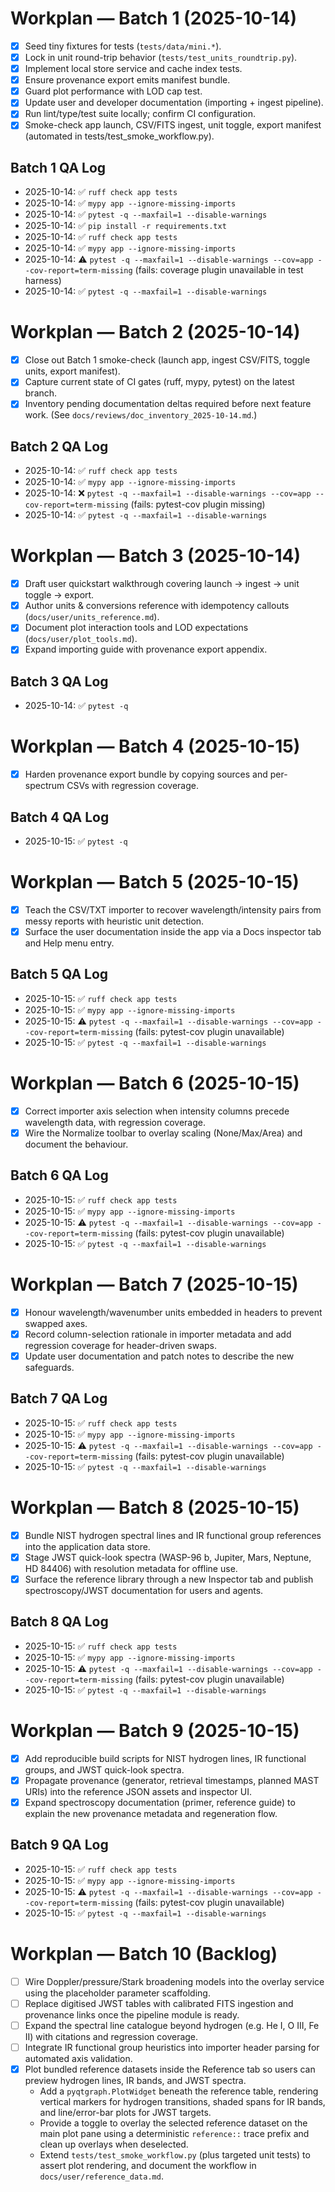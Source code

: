 # Workplan — Batch 1 (2025-10-14)

- [x] Seed tiny fixtures for tests (`tests/data/mini.*`).
- [x] Lock in unit round-trip behavior (`tests/test_units_roundtrip.py`).
- [x] Implement local store service and cache index tests.
- [x] Ensure provenance export emits manifest bundle.
- [x] Guard plot performance with LOD cap test.
- [x] Update user and developer documentation (importing + ingest pipeline).
- [x] Run lint/type/test suite locally; confirm CI configuration.
- [x] Smoke-check app launch, CSV/FITS ingest, unit toggle, export manifest (automated in tests/test_smoke_workflow.py).

## Batch 1 QA Log

- 2025-10-14: ✅ `ruff check app tests`
- 2025-10-14: ✅ `mypy app --ignore-missing-imports`
- 2025-10-14: ✅ `pytest -q --maxfail=1 --disable-warnings`
- 2025-10-14: ✅ `pip install -r requirements.txt`
- 2025-10-14: ✅ `ruff check app tests`
- 2025-10-14: ✅ `mypy app --ignore-missing-imports`
- 2025-10-14: ⚠️ `pytest -q --maxfail=1 --disable-warnings --cov=app --cov-report=term-missing` (fails: coverage plugin unavailable in test harness)
- 2025-10-14: ✅ `pytest -q --maxfail=1 --disable-warnings`

# Workplan — Batch 2 (2025-10-14)

- [x] Close out Batch 1 smoke-check (launch app, ingest CSV/FITS, toggle units, export manifest).
- [x] Capture current state of CI gates (ruff, mypy, pytest) on the latest branch.
- [x] Inventory pending documentation deltas required before next feature work. (See `docs/reviews/doc_inventory_2025-10-14.md`.)

## Batch 2 QA Log

- 2025-10-14: ✅ `ruff check app tests`
- 2025-10-14: ✅ `mypy app --ignore-missing-imports`
- 2025-10-14: ❌ `pytest -q --maxfail=1 --disable-warnings --cov=app --cov-report=term-missing` (fails: pytest-cov plugin missing)
- 2025-10-14: ✅ `pytest -q --maxfail=1 --disable-warnings`

# Workplan — Batch 3 (2025-10-14)

- [x] Draft user quickstart walkthrough covering launch → ingest → unit toggle → export.
- [x] Author units & conversions reference with idempotency callouts (`docs/user/units_reference.md`).
- [x] Document plot interaction tools and LOD expectations (`docs/user/plot_tools.md`).
- [x] Expand importing guide with provenance export appendix.

## Batch 3 QA Log

- 2025-10-14: ✅ `pytest -q`

# Workplan — Batch 4 (2025-10-15)

- [x] Harden provenance export bundle by copying sources and per-spectrum CSVs with regression coverage.

## Batch 4 QA Log

- 2025-10-15: ✅ `pytest -q`

# Workplan — Batch 5 (2025-10-15)

- [x] Teach the CSV/TXT importer to recover wavelength/intensity pairs from messy reports with heuristic unit detection.
- [x] Surface the user documentation inside the app via a Docs inspector tab and Help menu entry.

## Batch 5 QA Log

- 2025-10-15: ✅ `ruff check app tests`
- 2025-10-15: ✅ `mypy app --ignore-missing-imports`
- 2025-10-15: ⚠️ `pytest -q --maxfail=1 --disable-warnings --cov=app --cov-report=term-missing` (fails: pytest-cov plugin unavailable)
- 2025-10-15: ✅ `pytest -q --maxfail=1 --disable-warnings`

# Workplan — Batch 6 (2025-10-15)

- [x] Correct importer axis selection when intensity columns precede wavelength data, with regression coverage.
- [x] Wire the Normalize toolbar to overlay scaling (None/Max/Area) and document the behaviour.

## Batch 6 QA Log

- 2025-10-15: ✅ `ruff check app tests`
- 2025-10-15: ✅ `mypy app --ignore-missing-imports`
- 2025-10-15: ⚠️ `pytest -q --maxfail=1 --disable-warnings --cov=app --cov-report=term-missing` (fails: pytest-cov plugin unavailable)
- 2025-10-15: ✅ `pytest -q --maxfail=1 --disable-warnings`

# Workplan — Batch 7 (2025-10-15)

- [x] Honour wavelength/wavenumber units embedded in headers to prevent swapped axes.
- [x] Record column-selection rationale in importer metadata and add regression coverage for header-driven swaps.
- [x] Update user documentation and patch notes to describe the new safeguards.

## Batch 7 QA Log

- 2025-10-15: ✅ `ruff check app tests`
- 2025-10-15: ✅ `mypy app --ignore-missing-imports`
- 2025-10-15: ⚠️ `pytest -q --maxfail=1 --disable-warnings --cov=app --cov-report=term-missing` (fails: pytest-cov plugin unavailable)
- 2025-10-15: ✅ `pytest -q --maxfail=1 --disable-warnings`

# Workplan — Batch 8 (2025-10-15)

- [x] Bundle NIST hydrogen spectral lines and IR functional group references into the application data store.
- [x] Stage JWST quick-look spectra (WASP-96 b, Jupiter, Mars, Neptune, HD 84406) with resolution metadata for offline use.
- [x] Surface the reference library through a new Inspector tab and publish spectroscopy/JWST documentation for users and agents.

## Batch 8 QA Log

- 2025-10-15: ✅ `ruff check app tests`
- 2025-10-15: ✅ `mypy app --ignore-missing-imports`
- 2025-10-15: ⚠️ `pytest -q --maxfail=1 --disable-warnings --cov=app --cov-report=term-missing` (fails: pytest-cov plugin unavailable)
- 2025-10-15: ✅ `pytest -q --maxfail=1 --disable-warnings`

# Workplan — Batch 9 (2025-10-15)

- [x] Add reproducible build scripts for NIST hydrogen lines, IR functional groups, and JWST quick-look spectra.
- [x] Propagate provenance (generator, retrieval timestamps, planned MAST URIs) into the reference JSON assets and inspector UI.
- [x] Expand spectroscopy documentation (primer, reference guide) to explain the new provenance metadata and regeneration flow.

## Batch 9 QA Log

- 2025-10-15: ✅ `ruff check app tests`
- 2025-10-15: ✅ `mypy app --ignore-missing-imports`
- 2025-10-15: ⚠️ `pytest -q --maxfail=1 --disable-warnings --cov=app --cov-report=term-missing` (fails: pytest-cov plugin unavailable)
- 2025-10-15: ✅ `pytest -q --maxfail=1 --disable-warnings`

# Workplan — Batch 10 (Backlog)

- [ ] Wire Doppler/pressure/Stark broadening models into the overlay service using the placeholder parameter scaffolding.
- [ ] Replace digitised JWST tables with calibrated FITS ingestion and provenance links once the pipeline module is ready.
- [ ] Expand the spectral line catalogue beyond hydrogen (e.g. He I, O III, Fe II) with citations and regression coverage.
- [ ] Integrate IR functional group heuristics into importer header parsing for automated axis validation.
- [x] Plot bundled reference datasets inside the Reference tab so users can preview hydrogen lines, IR bands, and JWST spectra.
  - Add a `pyqtgraph.PlotWidget` beneath the reference table, rendering vertical markers for hydrogen transitions, shaded spans for IR bands, and line/error-bar plots for JWST targets.
  - Provide a toggle to overlay the selected reference dataset on the main plot pane using a deterministic `reference::` trace prefix and clean up overlays when deselected.
  - Extend `tests/test_smoke_workflow.py` (plus targeted unit tests) to assert plot rendering, and document the workflow in `docs/user/reference_data.md`.
